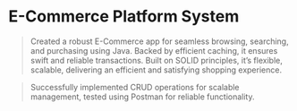 # E-Commerce Platform System
> Created a robust E-Commerce app for seamless browsing, searching, and purchasing using Java. Backed by efficient caching, it ensures swift and reliable transactions. Built on SOLID principles, it’s flexible, scalable,
delivering an efficient and satisfying shopping experience.

> Successfully implemented CRUD operations for scalable management, tested using Postman for reliable functionality.

